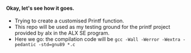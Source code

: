 #### Okay, let's see how it goes.

* Trying to create a customised Printf function.
* This repo will be used as my testing ground for the printf project provided by alx in the ALX SE program.
* Here we go: the compilation code will be `gcc -Wall -Werror -Wextra -pedantic -std=gnu89 *.c`